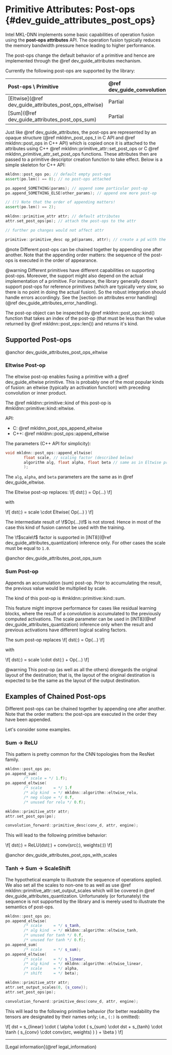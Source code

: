Primitive Attributes: Post-ops {#dev_guide_attributes_post_ops}
===============================================================

Intel MKL-DNN implements some basic capabilities of operation fusion using the
**post-ops attributes** API. The operation fusion typically reduces the memory
bandwidth pressure hence leading to higher performance.

The post-ops change the default behavior of a primitive and hence are
implemented through the @ref dev_guide_attributes mechanism.

Currently the following post-ops are supported by the library:

| Post-ops \ Primitive                                  | @ref dev_guide_convolution | @ref dev_guide_inner_product | @ref dev_guide_batch_normalization
| :--                                                   | :--                        | :--                          | :--
| [Eltwise](@ref dev_guide_attributes_post_ops_eltwise) | Partial                    | Partial                      | Partial
| [Sum](@ref dev_guide_attributes_post_ops_sum)         | Partial                    | N/A                          | N/A

Just like @ref dev_guide_attributes, the post-ops are represented by
an opaque structure (@ref mkldnn_post_ops_t in C API and @ref mkldnn::post_ops
in C++ API) which is copied once it is attached to the attributes using C++
@ref mkldnn::primitive_attr::set_post_ops or C
@ref mkldnn_primitive_attr_set_post_ops functions.  These attributes then are
passed to a primitive descriptor creation function to take effect. Below is a
simple skeleton for C++ API:

~~~cpp
mkldnn::post_ops po; // default empty post-ops
assert(po.len() == 0); // no post-ops attached

po.append_SOMETHING(params); // append some particular post-op
po.append_SOMETHING_ELSE(other_params); // append one more post-op

// (!) Note that the order of appending matters!
assert(po.len() == 2);

mkldnn::primitive_attr attr; // default attributes
attr.set_post_ops(po); // attach the post-ops to the attr

// further po changes would not affect attr

primitive::primitive_desc op_pd(params, attr); // create a pd with the attr
~~~

@note
    Different post-ops can be chained together by appending one
    after another. Note that the appending order matters: the sequence of
    the post-ops is executed in the order of appearance.

@warning
    Different primitives have different capabilities on supporting post-ops.
    Moreover, the support might also depend on the actual implementation of a
    primitive. For instance, the library generally doesn't support post-ops
    for reference primitives (which are typically very slow, so there is no
    point in doing the actual fusion). So the robust integration should handle
    errors accordingly. See the 
    [section on attributes error handling](@ref dev_guide_attributes_error_handling).

The post-op object can be inspected by @ref mkldnn::post_ops::kind()
function that takes an index of the post-op (that must be less than the
value returned by @ref mkldnn::post_ops::len()) and returns it's kind.

## Supported Post-ops

@anchor dev_guide_attributes_post_ops_eltwise
### Eltwise Post-op

The eltwise post-op enables fusing a primitive with a @ref dev_guide_eltwise
primitive. This is probably one of the most popular kinds of fusion:
an eltwise (typically an activation function) with preceding convolution
or inner product.

The @ref mkldnn::primitive::kind of this post-op
is #mkldnn::primitive::kind::eltwise.

API:
- C: @ref mkldnn_post_ops_append_eltwise
- C++: @ref mkldnn::post_ops::append_eltwise

The parameters (C++ API for simplicity):
~~~cpp
void mkldnn::post_ops::append_eltwise(
        float scale, // scaling factor (described below)
        algorithm alg, float alpha, float beta // same as in Eltwise primitive
        );
~~~

The `alg`, `alpha`, and `beta` parameters are the same as in @ref dev_guide_eltwise.

The Eltwise post-op replaces:
\f[
    dst(:) = Op(...)
\f]

with

\f[
    dst(:) = scale \cdot Eltwise( Op(...) )
\f]

The intermediate result of \f$Op(...)\f$ is not stored. Hence in most of the
case this kind of fusion cannot be used with the training.

The \f$scale\f$ factor is supported in
[INT8](@ref dev_guide_attributes_quantization) inference only. For other
cases the scale must be equal to `1.0`.

@anchor dev_guide_attributes_post_ops_sum
### Sum Post-op

Appends an accumulation (sum) post-op. Prior to accumulating the result, the
previous value would be multiplied by scale.

The kind of this post-op is #mkldnn::primitive::kind::sum.

This feature might improve performance for cases like residual learning
blocks, where the result of a convolution is accumulated to the previously
computed activations. The scale parameter can be used in
[INT8](@ref dev_guide_attributes_quantization) inference only when the result
and previous activations have different logical scaling factors.

The sum post-op replaces
\f[
    dst(:) = Op(...)
\f]

with

\f[
    dst(:) = scale \cdot dst(:) + Op(...)
\f]

@warning
    This post-op (as well as all the others) disregards the original layout of
    the destination; that is, the layout of the original destination is
    expected to be the same as the layout of the output destination.


## Examples of Chained Post-ops

Different post-ops can be chained together by appending one after another.
Note that the order matters: the post-ops are executed in the order they have
been appended.

Let's consider some examples.

### Sum -> ReLU

This pattern is pretty common for the CNN topologies from the ResNet family.

~~~cpp
mkldnn::post_ops po;
po.append_sum(
        /* scale = */ 1.f);
po.append_eltwise(
        /* scale     = */ 1.f
        /* alg kind  = */ mkldnn::algorithm::eltwise_relu,
        /* neg slope = */ 0.f,
        /* unused for relu */ 0.f);

mkldnn::primitive_attr attr;
attr.set_post_ops(po);

convolution_forward::primitive_desc(conv_d, attr, engine);
~~~

This will lead to the following primitive behavior:

\f[
    dst(:) = ReLU(dst(:) + conv(src(:), weights(:))
\f]


@anchor dev_guide_attributes_post_ops_with_scales
### Tanh -> Sum -> ScaleShift

The hypothetical example to illustrate the sequence of operations applied.
We also set all the scales to non-one to as well as use
@ref mkldnn::primitive_attr::set_output_scales which will be covered
in @ref dev_guide_attributes_quantization.
Unfortunately (or fortunately) the sequence is not supported by the library
and is merely used to illustrate the semantics of post-ops.

~~~cpp
mkldnn::post_ops po;
po.append_eltwise(
        /* scale     = */ s_tanh,
        /* alg kind  = */ mkldnn::algorithm::eltwise_tanh,
        /* unused for tanh */ 0.f,
        /* unused for tanh */ 0.f);
po.append_sum(
        /* scale     = */ s_sum);
po.append_eltwise(
        /* scale     = */ s_linear,
        /* alg kind  = */ mkldnn::algorithm::eltwise_linear,
        /* scale     = */ alpha,
        /* shift     = */ beta);

mkldnn::primitive_attr attr;
attr.set_output_scales(0, {s_conv});
attr.set_post_ops(po);

convolution_forward::primitive_desc(conv_d, attr, engine);
~~~

This will lead to the following primitive behavior (for better readability
the tensors are designated by their names only; i.e., `(:)` is omitted):

\f[
    dst
        =
        s_{linear} \cdot
        (
            \alpha \cdot
            (
                s_{sum} \cdot dst
                +
                s_{tanh} \cdot \tanh
                (
                    s_{conv} \cdot conv(src, weights)
                )
            )
            + \beta
        )
\f]




--------

[Legal information](@ref legal_information)
